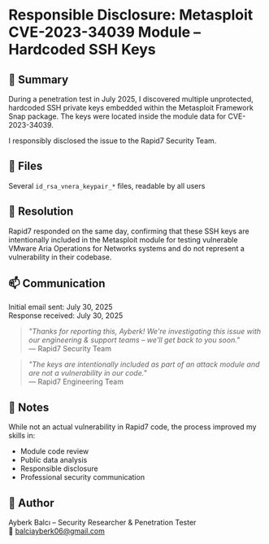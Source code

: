 # Responsible Disclosure: Metasploit CVE-2023-34039 Module – Hardcoded SSH Keys

## 📌 Summary

During a penetration test in July 2025, I discovered multiple unprotected, hardcoded SSH private keys embedded within the Metasploit Framework Snap package. The keys were located inside the module data for CVE-2023-34039.

I responsibly disclosed the issue to the Rapid7 Security Team.

## 🔐 Files

Several `id_rsa_vnera_keypair_*` files, readable by all users

## 🧾 Resolution

Rapid7 responded on the same day, confirming that these SSH keys are intentionally included in the Metasploit module for testing vulnerable VMware Aria Operations for Networks systems and do not represent a vulnerability in their codebase.

## 📫 Communication

Initial email sent: July 30, 2025  
Response received: July 30, 2025

> _"Thanks for reporting this, Ayberk! We're investigating this issue with our engineering & support teams – we'll get back to you soon."_  
> — Rapid7 Security Team

> _"The keys are intentionally included as part of an attack module and are not a vulnerability in our code."_  
> — Rapid7 Engineering Team

## 🧠 Notes

While not an actual vulnerability in Rapid7 code, the process improved my skills in:

- Module code review
- Public data analysis
- Responsible disclosure
- Professional security communication

## 👤 Author

Ayberk Balcı – Security Researcher & Penetration Tester  
📧 balciayberk06@gmail.com

